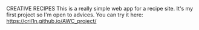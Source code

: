CREATIVE RECIPES
This is a really simple web app for a recipe site. 
It's my first project so I'm open to advices.
You can try it here: https://cril1n.github.io/AWC_project/

